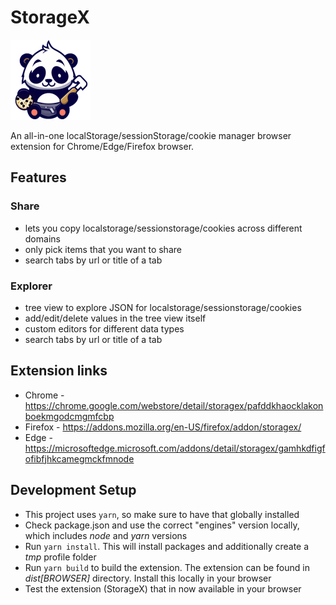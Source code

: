 # StorageX

![StorageX logo](social/assets/img/logo/128.png)

An all-in-one localStorage/sessionStorage/cookie manager browser extension for Chrome/Edge/Firefox browser.

## Features

### Share

- lets you copy localstorage/sessionstorage/cookies across different domains
- only pick items that you want to share
- search tabs by url or title of a tab

### Explorer

- tree view to explore JSON for localstorage/sessionstorage/cookies
- add/edit/delete values in the tree view itself
- custom editors for different data types
- search tabs by url or title of a tab

## Extension links

- Chrome - https://chrome.google.com/webstore/detail/storagex/pafddkhaocklakonboekmgodcmgmfcbp
- Firefox - https://addons.mozilla.org/en-US/firefox/addon/storagex/
- Edge - https://microsoftedge.microsoft.com/addons/detail/storagex/gamhkdfigfofibfjhkcamegmckfmnode

## Development Setup

- This project uses `yarn`, so make sure to have that globally installed
- Check package.json and use the correct "engines" version locally, which includes _node_ and _yarn_ versions
- Run `yarn install`. This will install packages and additionally create a _tmp_ profile folder
- Run `yarn build` to build the extension. The extension can be found in _dist\[BROWSER]_ directory. Install this locally in your browser
- Test the extension (StorageX) that in now available in your browser
